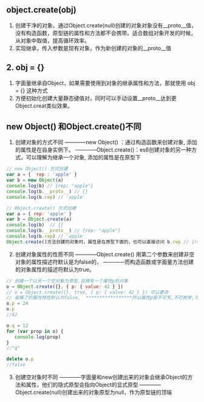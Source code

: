 ## object.create(obj)
1. 创建干净的对象，通过Object.create(null)创建的对象对象没有__proto__值，没有构造函数，原型链的属性和方法都不会携带。适合数组对象开发的时候，从对象中取值，提高循环效率。
2. 实现继承，传入参数是现有对象，作为新创建的对象的__proto__值


## 2. obj = {} 
1. 字面量继承自Object，如果需要使用到对象的继承属性和方法，那就使用 obj = {} 这种方式
2. 方便初始化创建大量静态键值对，同时可以手动设置__proto__达到更Object.creat类似效果。

## new Object() 和Object.create()不同
1. 创建对象的方式不同
————new Object() ：通过构造函数来创建对象, 添加的属性是在自身实例下。
————Object.create()：es6创建对象的另一种方式，可以理解为继承一个对象, 添加的属性是在原型下
```js
// new Object() 方式创建
var a = {  rep : 'apple' }
var b = new Object(a)
console.log(b) // {rep: "apple"}
console.log(b.__proto__) // {}
console.log(b.rep) // 'apple'

// Object.create() 方式创建
var a = { rep: 'apple' }
var b = Object.create(a)
console.log(b)  // {}
console.log(b.__proto__) // {rep: "apple"}
console.log(b.rep) // 'apple'
Object.create()方法创建的对象时，属性是在原型下面的，也可以直接访问 b.rep // {rep: "apple"} ,

```
2. 创建对象属性的性质不同
————Object.create() 用第二个参数来创建非空对象的属性描述符默认是为false的，
————而构造函数或字面量方法创建的对象属性的描述符默认为true。
```js
// 创建一个以另一个空对象为原型,且拥有一个属性p的对象
o = Object.create({}, { p: { value: 42 } })
// o = Object.create({}, true, { p: { value: 42 } }) 可以更改
// 省略了的属性特性默认为false,  *****************所以属性p是不可写,不可枚举,不可配置的:
o.p = 24
o.p
//42

o.q = 12
for (var prop in o) {
   console.log(prop)
}
//"q"

delete o.p
//false

```

3. 创建空对象时不同
————字面量和new创建出来的对象会继承Object的方法和属性，他们的隐式原型会指向Object的显式原型
———— Object.create(null)创建出来的对象原型为null，作为原型链的顶端